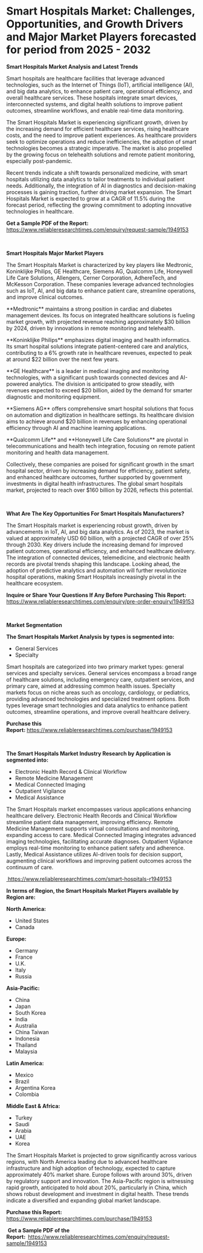 <p><h1>Smart Hospitals Market: Challenges, Opportunities, and Growth Drivers and Major Market Players forecasted for period from 2025 - 2032</h1></p><p><strong>Smart Hospitals Market Analysis and Latest Trends</strong></p>
<p><p>Smart hospitals are healthcare facilities that leverage advanced technologies, such as the Internet of Things (IoT), artificial intelligence (AI), and big data analytics, to enhance patient care, operational efficiency, and overall healthcare services. These hospitals integrate smart devices, interconnected systems, and digital health solutions to improve patient outcomes, streamline workflows, and enable real-time data monitoring.</p><p>The Smart Hospitals Market is experiencing significant growth, driven by the increasing demand for efficient healthcare services, rising healthcare costs, and the need to improve patient experiences. As healthcare providers seek to optimize operations and reduce inefficiencies, the adoption of smart technologies becomes a strategic imperative. The market is also propelled by the growing focus on telehealth solutions and remote patient monitoring, especially post-pandemic.</p><p>Recent trends indicate a shift towards personalized medicine, with smart hospitals utilizing data analytics to tailor treatments to individual patient needs. Additionally, the integration of AI in diagnostics and decision-making processes is gaining traction, further driving market expansion. The Smart Hospitals Market is expected to grow at a CAGR of 11.5% during the forecast period, reflecting the growing commitment to adopting innovative technologies in healthcare.</p></p>
<p><strong>Get a Sample PDF of the Report:&nbsp;</strong> <a href="https://www.reliableresearchtimes.com/enquiry/request-sample/1949153?utm_campaign=3012&utm_medium=2&utm_source=Github&utm_content=ia&utm_term=12042025&utm_id=smart-hospitals">https://www.reliableresearchtimes.com/enquiry/request-sample/1949153</a></p>
<p>&nbsp;</p>
<p><strong>Smart Hospitals Major Market Players</strong></p>
<p><p>The Smart Hospitals Market is characterized by key players like Medtronic, Koninklijke Philips, GE Healthcare, Siemens AG, Qualcomm Life, Honeywell Life Care Solutions, Allengers, Cerner Corporation, AdhereTech, and McKesson Corporation. These companies leverage advanced technologies such as IoT, AI, and big data to enhance patient care, streamline operations, and improve clinical outcomes.</p><p>**Medtronic** maintains a strong position in cardiac and diabetes management devices. Its focus on integrated healthcare solutions is fueling market growth, with projected revenue reaching approximately $30 billion by 2024, driven by innovations in remote monitoring and telehealth.</p><p>**Koninklijke Philips** emphasizes digital imaging and health informatics. Its smart hospital solutions integrate patient-centered care and analytics, contributing to a 6% growth rate in healthcare revenues, expected to peak at around $22 billion over the next few years.</p><p>**GE Healthcare** is a leader in medical imaging and monitoring technologies, with a significant push towards connected devices and AI-powered analytics. The division is anticipated to grow steadily, with revenues expected to exceed $20 billion, aided by the demand for smarter diagnostic and monitoring equipment.</p><p>**Siemens AG** offers comprehensive smart hospital solutions that focus on automation and digitization in healthcare settings. Its healthcare division aims to achieve around $20 billion in revenues by enhancing operational efficiency through AI and machine learning applications.</p><p>**Qualcomm Life** and **Honeywell Life Care Solutions** are pivotal in telecommunications and health tech integration, focusing on remote patient monitoring and health data management.</p><p>Collectively, these companies are poised for significant growth in the smart hospital sector, driven by increasing demand for efficiency, patient safety, and enhanced healthcare outcomes, further supported by government investments in digital health infrastructures. The global smart hospitals market, projected to reach over $160 billion by 2026, reflects this potential.</p></p>
<p>&nbsp;</p>
<p><strong>What Are The Key Opportunities For Smart Hospitals Manufacturers?</strong></p>
<p><p>The Smart Hospitals market is experiencing robust growth, driven by advancements in IoT, AI, and big data analytics. As of 2023, the market is valued at approximately USD 60 billion, with a projected CAGR of over 25% through 2030. Key drivers include the increasing demand for improved patient outcomes, operational efficiency, and enhanced healthcare delivery. The integration of connected devices, telemedicine, and electronic health records are pivotal trends shaping this landscape. Looking ahead, the adoption of predictive analytics and automation will further revolutionize hospital operations, making Smart Hospitals increasingly pivotal in the healthcare ecosystem.</p></p>
<p><strong>Inquire or Share Your Questions If Any Before Purchasing This Report:</strong> <a href="https://www.reliableresearchtimes.com/enquiry/pre-order-enquiry/1949153?utm_campaign=3012&utm_medium=2&utm_source=Github&utm_content=ia&utm_term=12042025&utm_id=smart-hospitals">https://www.reliableresearchtimes.com/enquiry/pre-order-enquiry/1949153</a></p>
<p>&nbsp;</p>
<p><strong>Market Segmentation</strong></p>
<p><strong>The Smart Hospitals Market Analysis by types is segmented into:</strong></p>
<p><ul><li>General Services</li><li>Specialty</li></ul></p>
<p><p>Smart hospitals are categorized into two primary market types: general services and specialty services. General services encompass a broad range of healthcare solutions, including emergency care, outpatient services, and primary care, aimed at addressing common health issues. Specialty markets focus on niche areas such as oncology, cardiology, or pediatrics, providing advanced technologies and specialized treatment options. Both types leverage smart technologies and data analytics to enhance patient outcomes, streamline operations, and improve overall healthcare delivery.</p></p>
<p><strong>Purchase this Report:&nbsp;</strong><a href="https://www.reliableresearchtimes.com/purchase/1949153?utm_campaign=3012&utm_medium=2&utm_source=Github&utm_content=ia&utm_term=12042025&utm_id=smart-hospitals">https://www.reliableresearchtimes.com/purchase/1949153</a></p>
<p>&nbsp;</p>
<p><strong>The Smart Hospitals Market Industry Research by Application is segmented into:</strong></p>
<p><ul><li>Electronic Health Record & Clinical Workflow</li><li>Remote Medicine Management</li><li>Medical Connected Imaging</li><li>Outpatient Vigilance</li><li>Medical Assistance</li></ul></p>
<p><p>The Smart Hospitals market encompasses various applications enhancing healthcare delivery. Electronic Health Records and Clinical Workflow streamline patient data management, improving efficiency. Remote Medicine Management supports virtual consultations and monitoring, expanding access to care. Medical Connected Imaging integrates advanced imaging technologies, facilitating accurate diagnoses. Outpatient Vigilance employs real-time monitoring to enhance patient safety and adherence. Lastly, Medical Assistance utilizes AI-driven tools for decision support, augmenting clinical workflows and improving patient outcomes across the continuum of care.</p></p>
<p><a href="https://www.reliableresearchtimes.com/smart-hospitals-r1949153?utm_campaign=3012&utm_medium=2&utm_source=Github&utm_content=ia&utm_term=12042025&utm_id=smart-hospitals">&nbsp;https://www.reliableresearchtimes.com/smart-hospitals-r1949153</a></p>
<p><strong>In terms of Region, the Smart Hospitals Market Players available by Region are:</strong></p>
<p>
    <p> <strong> North America: </strong>
        <ul>
            <li>United States</li>
            <li>Canada</li>
        </ul>
        </p> 
    <p> <strong> Europe: </strong>
        <ul>
            <li>Germany</li>
            <li>France</li>
            <li>U.K.</li>
            <li>Italy</li>
            <li>Russia</li>
        </ul>
        </p> 
    <p> <strong> Asia-Pacific: </strong>
        <ul>
            <li>China</li>
            <li>Japan</li>
            <li>South Korea</li>
            <li>India</li>
            <li>Australia</li>
            <li>China Taiwan</li>
            <li>Indonesia</li>
            <li>Thailand</li>
            <li>Malaysia</li>
        </ul>
        </p> 
    <p> <strong> Latin America: </strong>
        <ul>
            <li>Mexico</li>
            <li>Brazil</li>
            <li>Argentina Korea</li>
            <li>Colombia</li>
        </ul>
        </p> 
    <p> <strong> Middle East & Africa: </strong>
        <ul>
            <li>Turkey</li>
            <li>Saudi</li>
            <li>Arabia</li>
            <li>UAE</li>
            <li>Korea</li>
        </ul>
    </p>
    </p>
<p><p>The Smart Hospitals Market is projected to grow significantly across various regions, with North America leading due to advanced healthcare infrastructure and high adoption of technology, expected to capture approximately 40% market share. Europe follows with around 30%, driven by regulatory support and innovation. The Asia-Pacific region is witnessing rapid growth, anticipated to hold about 20%, particularly in China, which shows robust development and investment in digital health. These trends indicate a diversified and expanding global market landscape.</p></p>
<p><strong>Purchase this Report: </strong><a href="https://www.reliableresearchtimes.com/purchase/1949153?utm_campaign=3012&utm_medium=2&utm_source=Github&utm_content=ia&utm_term=12042025&utm_id=smart-hospitals">https://www.reliableresearchtimes.com/purchase/1949153</a></p>
<p>&nbsp;<strong>Get a Sample PDF of the Report:&nbsp;&nbsp;</strong><a href="https://www.reliableresearchtimes.com/enquiry/request-sample/1949153?utm_campaign=3012&utm_medium=2&utm_source=Github&utm_content=ia&utm_term=12042025&utm_id=smart-hospitals">https://www.reliableresearchtimes.com/enquiry/request-sample/1949153</a></p>
<p><strong></strong></p>
<p><p></p><p></p><p></p></p>